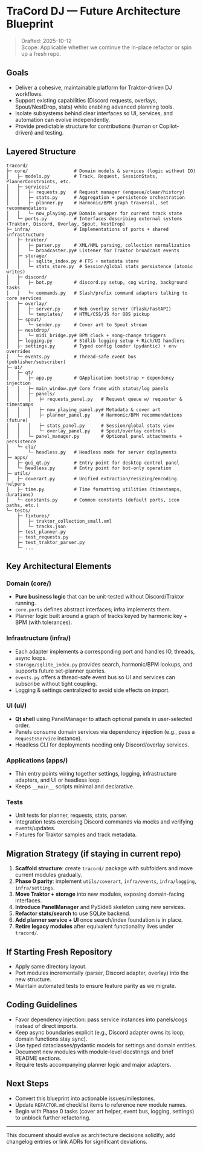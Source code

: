 # TraCord DJ — Future Architecture Blueprint

> Drafted: 2025-10-12  
> Scope: Applicable whether we continue the in-place refactor or spin up a fresh repo.

## Goals

- Deliver a cohesive, maintainable platform for Traktor-driven DJ workflows.  
- Support existing capabilities (Discord requests, overlays, Spout/NestDrop, stats) while enabling advanced planning tools.  
- Isolate subsystems behind clear interfaces so UI, services, and automation can evolve independently.  
- Provide predictable structure for contributions (human or Copilot-driven) and testing.

## Layered Structure

```text
tracord/
├─ core/                 # Domain models & services (logic without IO)
│   ├─ models.py         # Track, Request, SessionStats, PlannerConstraints, etc.
│   ├─ services/
│   │   ├─ requests.py   # Request manager (enqueue/clear/history)
│   │   ├─ stats.py      # Aggregation + persistence orchestration
│   │   ├─ planner.py    # Harmonic/BPM graph traversal, set recommendations
│   │   └─ now_playing.py# Domain wrapper for current track state
│   └─ ports.py          # Interfaces describing external systems (Traktor, Discord, Overlay, Spout, NestDrop)
├─ infra/                # Implementations of ports + shared infrastructure
│   ├─ traktor/
│   │   ├─ parser.py     # XML/NML parsing, collection normalization
│   │   └─ broadcaster.py# Listener for Traktor broadcast events
│   ├─ storage/
│   │   ├─ sqlite_index.py # FTS + metadata store
│   │   └─ stats_store.py  # Session/global stats persistence (atomic writes)
│   ├─ discord/
│   │   ├─ bot.py        # discord.py setup, cog wiring, background tasks
│   │   └─ commands.py   # Slash/prefix command adapters talking to core services
│   ├─ overlay/
│   │   ├─ server.py     # Web overlay server (Flask/FastAPI)
│   │   └─ templates/    # HTML/CSS/JS for OBS pickup
│   ├─ spout/
│   │   └─ sender.py     # Cover art to Spout stream
│   ├─ nestdrop/
│   │   └─ midi_bridge.py# BPM clock + song-change triggers
│   ├─ logging.py        # Stdlib logging setup + Rich/UI handlers
│   ├─ settings.py       # Typed config loader (pydantic) + env overrides
│   └─ events.py         # Thread-safe event bus (publisher/subscriber)
├─ ui/
│   ├─ qt/
│   │   ├─ app.py        # QApplication bootstrap + dependency injection
│   │   ├─ main_window.py# Core frame with status/log panels
│   │   ├─ panels/
│   │   │   ├─ requests_panel.py   # Request queue w/ requester & timestamps
│   │   │   ├─ now_playing_panel.py# Metadata & cover art
│   │   │   ├─ planner_panel.py    # Harmonic/BPM recommendations (future)
│   │   │   ├─ stats_panel.py      # Session/global stats view
│   │   │   └─ overlay_panel.py    # Spout/overlay controls
│   │   └─ panel_manager.py        # Optional panel attachments + persistence
│   └─ cli/
│       └─ headless.py   # Headless mode for server deployments
├─ apps/
│   ├─ gui_qt.py         # Entry point for desktop control panel
│   └─ headless.py       # Entry point for bot-only operation
├─ utils/
│   ├─ coverart.py       # Unified extraction/resizing/encoding helpers
│   ├─ time.py           # Time formatting utilities (timestamps, durations)
│   └─ constants.py      # Common constants (default ports, icon paths, etc.)
└─ tests/
    ├─ fixtures/
    │   ├─ traktor_collection_small.xml
    │   └─ tracks.json
    ├─ test_planner.py
    ├─ test_requests.py
    ├─ test_traktor_parser.py
    └─ ...
```

## Key Architectural Elements

### Domain (core/)

- **Pure business logic** that can be unit-tested without Discord/Traktor running.  
- `core.ports` defines abstract interfaces; infra implements them.  
- Planner logic built around a graph of tracks keyed by harmonic key + BPM (with tolerances).

### Infrastructure (infra/)

- Each adapter implements a corresponding port and handles IO, threads, async loops.  
- `storage/sqlite_index.py` provides search, harmonic/BPM lookups, and supports future set-planner queries.  
- `events.py` offers a thread-safe event bus so UI and services can subscribe without tight coupling.  
- Logging & settings centralized to avoid side effects on import.

### UI (ui/)

- **Qt shell** using PanelManager to attach optional panels in user-selected order.  
- Panels consume domain services via dependency injection (e.g., pass a `RequestsService` instance).  
- Headless CLI for deployments needing only Discord/overlay services.

### Applications (apps/)

- Thin entry points wiring together settings, logging, infrastructure adapters, and UI or headless loop.  
- Keeps `__main__` scripts minimal and declarative.

### Tests

- Unit tests for planner, requests, stats, parser.  
- Integration tests exercising Discord commands via mocks and verifying events/updates.  
- Fixtures for Traktor samples and track metadata.

## Migration Strategy (if staying in current repo)

1. **Scaffold structure**: create `tracord/` package with subfolders and move current modules gradually.  
2. **Phase 0 parity**: implement `utils/coverart`, `infra/events`, `infra/logging`, `infra/settings`.  
3. **Move Traktor + storage** into new modules, exposing domain-facing interfaces.  
4. **Introduce PanelManager** and PySide6 skeleton using new services.  
5. **Refactor stats/search** to use SQLite backend.  
6. **Add planner service + UI** once search/index foundation is in place.  
7. **Retire legacy modules** after equivalent functionality lives under `tracord/`.

## If Starting Fresh Repository

- Apply same directory layout.  
- Port modules incrementally (parser, Discord adapter, overlay) into the new structure.  
- Maintain automated tests to ensure feature parity as we migrate.

## Coding Guidelines

- Favor dependency injection: pass service instances into panels/cogs instead of direct imports.  
- Keep async boundaries explicit (e.g., Discord adapter owns its loop; domain functions stay sync).  
- Use typed dataclasses/pydantic models for settings and domain entities.  
- Document new modules with module-level docstrings and brief README sections.  
- Require tests accompanying planner logic and major adapters.

## Next Steps

- Convert this blueprint into actionable issues/milestones.  
- Update `REFACTOR.md` checklist items to reference new module names.  
- Begin with Phase 0 tasks (cover art helper, event bus, logging, settings) to unblock further refactoring.

---
This document should evolve as architecture decisions solidify; add changelog entries or link ADRs for significant deviations.
